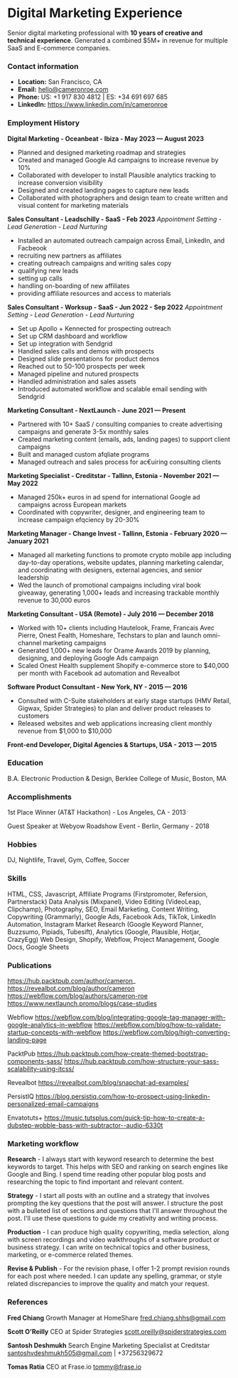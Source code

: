 # Digital Marketing Experience

Senior digital marketing professional with **10 years of creative and technical experience**. Generated a combined $5M+ in revenue for multiple SaaS and E-commerce companies.

### Contact information

- **Location:** San Francisco, CA
- **Email:** hello@cameronroe.com
- **Phone:** US: +1 917 830 4812 | ES: +34 691 697 685
- **LinkedIn:** https://www.linkedin.com/in/cameronroe

### Employment History

**Digital Marketing - Oceanbeat - Ibiza - May 2023 — August 2023**

- Planned and designed marketing roadmap and strategies
- Created and managed Google Ad campaigns to increase revenue by 10%
- Collaborated with developer to install Plausible analytics tracking to increase 
conversion visibility
- Designed and created landing pages to capture new leads
- Collaborated with photographers and design team to create written and visual 
content for marketing materials

**Sales Consultant - Leadschilly - SaaS - Feb 2023**
_Appointment Setting - Lead Generation - Lead Nurturing_

- Installed an automated outreach campaign across Email, LinkedIn, and Facbeook
- recruiting new partners as affiliates
- creating outreach campaigns and writing sales copy
- qualifying new leads
- setting up calls
- handling on-boarding of new affiliates
- providing affiliate resources and access to materials

**Sales Consultant - Worksup - SaaS - Jun 2022 - Sep 2022**
_Appointment Setting - Lead Generation - Lead Nurturing_

- Set up Apollo + Kennected for prospecting outreach
- Set up CRM dashboard and workflow
- Set up integration with Sendgrid
- Handled sales calls and demos with prospects
- Designed slide presentations for product demos
- Reached out to 50-100 prospects per week
- Managed pipeline and nutured prospects
- Handled administration and sales assets
- Introduced automated workflow and scalable email sending with Sendgrid

**Marketing Consultant - NextLaunch - June 2021 — Present**

- Partnered with 10+ SaaS / consulting companies to create advertising campaigns and generate 3-5x monthly sales
- Created marketing content (emails, ads, landing pages) to support client campaigns
- Built and managed custom afqliate programs
- Managed outreach and sales process for ac€uiring consulting clients

**Marketing Specialist - Creditstar - Tallinn, Estonia - November 2021 — May 2022**

- Managed 250k+ euros in ad spend for international Google ad campaigns across European markets
- Coordinated with copywriter, designer, and engineering team to increase campaign efqciency by 20-30%

**Marketing Manager - Change Invest - Tallinn, Estonia - February 2020 — January 2021**

- Managed all marketing functions to promote crypto mobile app including day-to-day operations, website updates, planning marketing calendar, and coordinating with designers, external agencies, and senior leadership
- Wed the launch of promotional campaigns including viral book giveaway, generating 1,000+ leads and increasing trackable monthly revenue to 30,000 euros

**Marketing Consultant - USA (Remote) - July 2016 — December 2018**

- Worked with 10+ clients including Hautelook, Frame, Francais Avec Pierre, 
Onest Fealth, Homeshare, Techstars to plan and launch omni-channel marketing campaigns
- Generated 1,000+ new leads for Orame Awards 2019 by planning, designing, and deploying Google Ads campaign
- Scaled Onest Health supplement Shopify e-commerce store to $40,000 per month 
with Facebook ad automation and Revealbot

**Software Product Consultant - New York, NY - 2015 — 2016**

- Consulted with C-Suite stakeholders at early stage startups (HMV Retail, Gigwax, 
Spider Strategies) to plan and deliver product releases to customers
- Released websites and web applications increasing client monthly revenue from 
$1,000 to $10,000

**Front-end Developer, Digital Agencies & Startups, USA - 2013 — 2015**

### Education

B.A. Electronic Production & Design, Berklee College of Music, Boston, MA

### Accomplishments

1st Place Winner (AT&T Hackathon) - Los Angeles, CA - 2013

Guest Speaker at Webyow Roadshow Event - Berlin, Germany - 2018

### Hobbies

DJ, Nightlife, Travel, Gym, Coffee, Soccer

### Skills

HTML, CSS, Javascript, Affiliate Programs (Firstpromoter, Refersion, Partnerstack)
Data Analysis (Mixpanel), Video Editing (VideoLeap, Clipchamp), Photography, SEO, Email Marketing,
Content Writing, Copywriting (Grammarly), Google Ads, Facebook Ads, TikTok, LinkedIn Automation, Instagram
Market Research (Google Keyword Planner, Buzzsumo, Pipiads, Tubesift), Analytics (Google, Plausible, Hotjar, CrazyEgg)
Web Design, Shopify, Webflow, Project Management, Google Docs, Google Sheets

### Publications

https://hub.packtpub.com/author/cameron_
https://revealbot.com/blog/author/cameron
https://webflow.com/blog/authors/cameron-roe
https://www.nextlaunch.promo/blogs/case-studies

Webflow
https://webflow.com/blog/integrating-google-tag-manager-with-google-analytics-in-webflow
https://webflow.com/blog/how-to-validate-startup-concepts-with-webflow
https://webflow.com/blog/high-converting-landing-page

PacktPub
https://hub.packtpub.com/how-create-themed-bootstrap-components-sass/
https://hub.packtpub.com/how-structure-your-sass-scalability-using-itcss/

Revealbot
https://revealbot.com/blog/snapchat-ad-examples/

PersistIQ
https://blog.persistiq.com/how-to-prospect-using-linkedin-personalized-email-campaigns

Envatotuts+
https://music.tutsplus.com/quick-tip-how-to-create-a-dubstep-wobble-bass-with-subtractor--audio-6330t

### Marketing workflow

**Research** - I always start with keyword research to determine the best keywords to target. This helps with SEO and ranking on search engines like Google and Bing. I spend time reading other popular blog posts and researching the topic to find important and relevant content.

**Strategy** - I start all posts with an outline and a strategy that involves prompting the key questions that the post will answer. I structure the post with a bulleted list of sections and questions that I'll answer throughout the post. I'll use these questions to guide my creativity and writing process.

**Production** - I can produce high quality copywriting, media selection, along with screen recordings and video walkthroughs of a software product or business strategy. I can write on technical topics and other business, marketing, or e-commerce related themes.

**Revise & Publish** - For the revision phase, I offer 1-2 prompt revision rounds for each post where needed. I can update any spelling, grammar, or style related discrepancies to improve the quality and match your request.

### References

**Fred Chiang**
Growth Manager at HomeShare
fred.chiang.shhs@gmail.com

**Scott O'Reilly**
CEO at Spider Strategies
scott.oreilly@spiderstrategies.com

**Santosh Deshmukh**
Search Engine Marketing Specialist at Creditstar
santoshvdeshmukh505@gmail.com | +37256329672

**Tomas Ratia**
CEO at Frase.io
tommy@frase.io